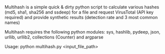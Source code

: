 Multihash is a simple quick & dirty python script to calculate various hashes (md5, sha1, sha256 and ssdeep) for a file and request VirusTotal (API key required) and provide synthetic results (detection rate and 3 most common names)

Multihash requires the following python modules: sys, hashlib, pydeep, json, urllib, urllib2, collections (Counter) and argparse

Usage: python multihash.py <input_file_path>
